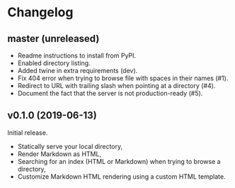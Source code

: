 # Changelog

## master (unreleased)

* Readme instructions to install from PyPI.
* Enabled directory listing.
* Added twine in extra requirements (dev).
* Fix 404 error when trying to browse file with spaces in their names (#1).
* Redirect to URL with trailing slash when pointing at a directory (#4).
* Document the fact that the server is not production-ready (#5).

## v0.1.0 (2019-06-13)

Initial release.

* Statically serve your local directory,
* Render Markdown as HTML,
* Searching for an index (HTML or Markdown) when trying to browse a directory,
* Customize Markdown HTML rendering using a custom HTML template.
